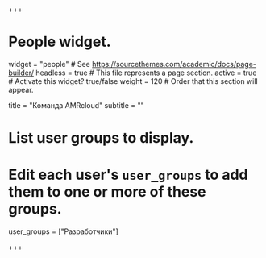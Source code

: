 +++
# People widget.
widget = "people"  # See https://sourcethemes.com/academic/docs/page-builder/
headless = true  # This file represents a page section.
active = true  # Activate this widget? true/false
weight = 120  # Order that this section will appear.

title = "Команда AMRcloud"
subtitle = ""

# List user groups to display.
#   Edit each user's `user_groups` to add them to one or more of these groups.
user_groups = ["Разработчики"]

+++
